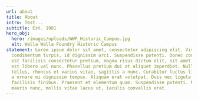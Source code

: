 ```yaml
---
url: about
title: About
intro: Test...
subtitle: Est. 1981
hero_obj:
  hero: /images/uploads/WWF_Historic_Campus.jpg
  alt: Walla Walla Foundry Historic Campus
statement: Lorem ipsum dolor sit amet, consectetur adipiscing elit. Vivamus ac
  condimentum turpis, id dignissim orci. Suspendisse potenti. Donec consectetur,
  est facilisis consectetur pretium, magna risus dictum elit, sit amet dictum
  est libero vel nunc. Phasellus pretium dui at aliquet imperdiet. Nulla mauris
  tellus, rhoncus et varius vitae, sagittis a nunc. Curabitur luctus ligula leo,
  a ornare mi dignissim tempus. Aliquam erat volutpat. Duis nec ligula vitae mi
  facilisis finibus. Praesent et elementum quam. Suspendisse potenti. Nullam
  mauris nunc, mollis vitae lacus ut, iaculis convallis erat.
---
```

